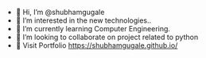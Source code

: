- 👋 Hi, I’m @shubhamgugale
- 👀 I’m interested in the new technologies..
- 🌱 I’m currently learning Computer Engineering.
- 💞️ I’m looking to collaborate on project related to python
- 💼 Visit Portfolio https://shubhamgugale.github.io/
